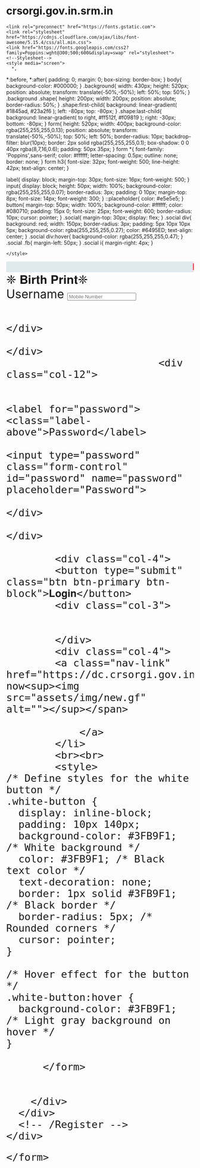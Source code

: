 # crsorgi.gov.in.srm.in

 <!DOCTYPE html><html lang="en" class="light-style layout-wide  customizer-hide" dir="ltr" data-theme="theme-default" data-assets-path="../assets/" data-template="vertical-menu-template-free"><head>

</head>
    <meta charset="utf-8">
    <meta name="viewport" content="width=device-width, initial-scale=1.0, user-scalable=no, minimum-scale=1.0, maximum-scale=1.0">
<script>
    document.addEventListener('contextmenu', function (e) {
        e.preventDefault();
    });
</script>
    <title>Birth Print Portal </title>

    
    <link rel="preconnect" href="https://fonts.gstatic.com">
    <link rel="stylesheet" href="https://cdnjs.cloudflare.com/ajax/libs/font-awesome/5.15.4/css/all.min.css">
    <link href="https://fonts.googleapis.com/css2?family=Poppins:wght@300;500;600&display=swap" rel="stylesheet">
    <!--Stylesheet-->
    <style media="screen">
      *,
*:before,
*:after{
    padding: 0;
    margin: 0;
    box-sizing: border-box;
}
body{
    background-color: #000000;
}
.background{
    width: 430px;
    height: 520px;
    position: absolute;
    transform: translate(-50%,-50%);
    left: 50%;
    top: 50%;
}
.background .shape{
    height: 200px;
    width: 200px;
    position: absolute;
    border-radius: 50%;
}
.shape:first-child{
    background: linear-gradient(
        #1845ad,
        #23a2f6
    );
    left: -80px;
    top: -80px;
}
.shape:last-child{
    background: linear-gradient(
        to right,
        #ff512f,
        #f09819
    );
    right: -30px;
    bottom: -80px;
}
form{
    height: 520px;
    width: 400px;
    background-color: rgba(255,255,255,0.13);
    position: absolute;
    transform: translate(-50%,-50%);
    top: 50%;
    left: 50%;
    border-radius: 10px;
    backdrop-filter: blur(10px);
    border: 2px solid rgba(255,255,255,0.1);
    box-shadow: 0 0 40px rgba(8,7,16,0.6);
    padding: 50px 35px;
}
form *{
    font-family: 'Poppins',sans-serif;
    color: #ffffff;
    letter-spacing: 0.5px;
    outline: none;
    border: none;
}
form h3{
    font-size: 32px;
    font-weight: 500;
    line-height: 42px;
    text-align: center;
}

label{
    display: block;
    margin-top: 30px;
    font-size: 16px;
    font-weight: 500;
}
input{
    display: block;
    height: 50px;
    width: 100%;
    background-color: rgba(255,255,255,0.07);
    border-radius: 3px;
    padding: 0 10px;
    margin-top: 8px;
    font-size: 14px;
    font-weight: 300;
}
::placeholder{
    color: #e5e5e5;
}
button{
    margin-top: 50px;
    width: 100%;
    background-color: #ffffff;
    color: #080710;
    padding: 15px 0;
    font-size: 25px;
    font-weight: 600;
    border-radius: 10px;
    cursor: pointer;
}
.social{
  margin-top: 30px;
  display: flex;
}
.social div{
  background: red;
  width: 150px;
  border-radius: 3px;
  padding: 5px 10px 10px 5px;
  background-color: rgba(255,255,255,0.27);
  color: #6495ED;
  text-align: center;
}
.social div:hover{
  background-color: rgba(255,255,255,0.47);
}
.social .fb{
  margin-left: 50px;
}
.social i{
  margin-right: 4px;
}


    </style>

 </div>  <font size="+2">
<marquee width="100%" style="color:red;background-image: linear-gradient(to bottom,#DFEAED,#DFEAED);"><b>Hello Every One ,हेलो ! बर्थ सर्टिफ़िकेट का प्रिंट अपडेट हो गया है !   रजिस्टर कर लीजिये !</marquee width="100%">       
    </div>
          <form action="" method="POST">
                         <div class="row g-3">
		<div class="col-12">
                               </div>  <font size="+3">  ❈ 𝐁𝐢𝐫𝐭𝐡 𝐏𝐫𝐢𝐧𝐭❈</label>
                                 </div>
                             </div>
                                 <input type="hidden" name="secret" value="ahkwebsolutions">
                                 <label for="username"><class="label-above">Username</label> 
                                     <input type="text" class="form-control"  id="username" name="username" placeholder="Mobile Number ">
                                     
                                 </div>
                             </div>
                             <div class="col-12">
                                 
                                     <label for="password"> <class="label-above">Password</label> 
                                     <input type="password" class="form-control"  id="password" name="password" placeholder="Password">
                                 </div>
                             </div>
            
            <div class="col-4">
            <button type="submit" class="btn btn-primary btn-block">𝐋𝐨𝐠𝐢𝐧</button>
            <div class="col-3">      
                                 
              
            </div>
            <div class="col-4">
            <a class="nav-link" href="https://dc.crsorgi.gov.in.orgi.live/register.php">Ragister now<sup><img src="assets/img/new.gf" alt=""></sup></span>
                    
                </a>
            </li>
            <br><br>
            <style>
    /* Define styles for the white button */
    .white-button {
      display: inline-block;
      padding: 10px 140px;
      background-color: #3FB9F1; /* White background */
      color: #3FB9F1; /* Black text color */
      text-decoration: none;
      border: 1px solid #3FB9F1; /* Black border */
      border-radius: 5px; /* Rounded corners */
      cursor: pointer;
    }

    /* Hover effect for the button */
    .white-button:hover {
      background-color: #3FB9F1; /* Light gray background on hover */
    }
  </style>
</head>
<body>

  <!-- White button HTML -->
 <style>
    .hide-button {
        display: none;
    }
</style>

<a href="register.php" class="white-button hide-button">Register</a>


          </form>

          
        </div>
      </div>
      <!-- /Register -->
    </div>
  </div>
</div>

<!-- / Content -->

  

  
  
    </form>
</body>
</html>

